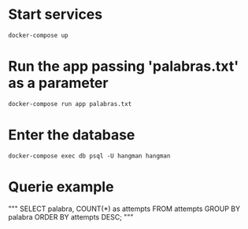 # Start services

`docker-compose up`

# Run the app passing 'palabras.txt' as a parameter

`docker-compose run app palabras.txt`

# Enter the database

`docker-compose exec db psql -U hangman hangman`

# Querie example

"""
  SELECT 
      palabra,
      COUNT(*) as attempts
  FROM attempts 
  GROUP BY palabra
  ORDER BY attempts DESC;
"""